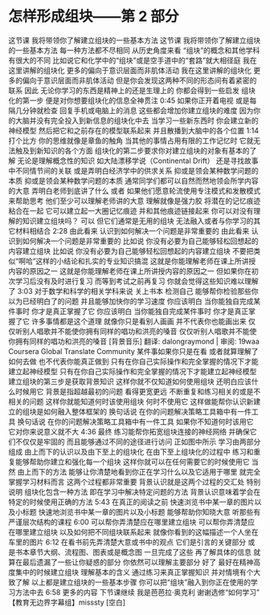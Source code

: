 # 怎样形成组块——第 2 部分

这节课 我将带领你了解建立组块的一些基本方法 这节课 我将带领你了解建立组块的一些基本方法 每一种方法都不尽相同 从历史角度来看 “组块”的概念和其他学科有很大的不同 比如说它和化学中的“组块”或是空手道中的“套路”就大相径庭 我在这里讲解的组块化 更多的偏向于意识层面而非肌体活动 我在这里讲解的组块化 更多的偏向于意识层面而非肌体活动 但是你会发现这两种不同的形态间有着紧密的联系 因此 无论你学习的东西是精神上的还是生理上的 你都会得到一些启发 组块化的第一步 便是对你想要组块化的信息全神贯注
0:45
如果你正开着电视 或是每隔几分钟就检查 回复手机或电脑上的消息 这些都会增加你建立组块的难度 因为你的大脑并没有完全投入到新信息的组块化中去 当学习一些新东西时 你会建立新的神经模型 然后把它和之前存在的模型联系起来 并且散播到大脑中的各个位置
1:14
打个比方 你的思维就像是章鱼的触角 当其他的事情占用有限的工作记忆时 它就无法触及到新知识的各个方面 组块化的第二步要求你对建立组块的对象有基本的了解 无论是理解概念性的知识 如大陆漂移学说（Continental Drift） 还是寻找故事中不同情节间的关联 或是弄明白经济学中的供求关系 抑或是领会某种数学问题的本质 抑或是领会某种数学问题的本质 通常同学们都可以自然而然地领会所学内容的大意 弄明白老师到底讲了什么 或者 如果他们愿意轮流使用专注模式和发散模式来帮助思考 他们至少可以理解老师讲的大意 理解就像是强力胶 将潜在的记忆痕迹粘合在一起 它可以建立起一大圈记忆痕迹 并和其他痕迹链接起来 你可以对没有理解的知识建立组块吗？ 可以 但它们通常是无用的组块 无法融入或者与你学习的其它材料相结合
2:28
由此看来 认识到如何解决一个问题是非常重要的 由此看来 认识到如何解决一个问题是非常重要的 比如说 你没有必要为自己能够轻松回想起的内容建立组块 比如说 你没有必要为自己能够轻松回想起的内容建立组块 不要把类似“啊哈”这样的小结论和扎实的专业知识搞混 这就是你能理解老师在课上所讲授内容的原因之一 这就是你能理解老师在课上所讲授内容的原因之一 但如果你在初次学习后没有及时进行复习 而等到考试之前再复习 你就会觉得这些知识难以理解了
3:03
对于数学和科学的相关学科来说 关上书本 检测自己 能够帮你检验那些你以为已经明白了的问题 并且能够加快你的学习速度 你应该明白 当你能独自完成某件事时 你才是真正掌握了它 你应该明白 当你能独自完成某件事时 你才是真正掌握了它 许多事情都是这个道理 就像你只是看别人画画 并不代表你也能画出来 仅仅听别人唱歌并不能使你拥有同样的唱功和洪亮的嗓音 仅仅听别人唱歌并不能使你拥有同样的唱功和洪亮的嗓音 [背景音乐] 翻译: dalongraymond | 审阅: 19waa Coursera Global Translate Community 某件事如果你只是在看 或者就算理解了如何去做 也不代表你能真正做到 只有在你自己实际操作和完全掌握的情况下才能建立起神经模型 只有在你自己实际操作和完全掌握的情况下才能建立起神经模型 建立组块的第三步是获取背景知识 这样你就不仅知道如何使用组块 还明白应该什么时候用它 背景是指超越最初的问题 看得更宽更远 不断重复和练习相关的或是不相关的问题 这样你就能知道何时该使用组块 何时不使用它 这样做能帮你认识新建立的组块是如何融入整体框架的 换句话说 在你的问题解决策略工具箱中有一件工具 换句话说 在你的问题解决策略工具箱中有一件工具 如果你不知道何时该用它 它对你来说意义就不大
4:36
最终 练习能帮你拓宽组块连接的神经网络 并确保它们不仅仅是牢固的 而且能够通过不同的途径进行访问 正如图中所示 学习由两部分组成 由上而下的认识以及由下至上的组块化 在由下至上组块化的过程中 练习和重复能够帮助你建立和强化每一个组块 这样你就可以在任何需要它的时候使用它 当然 由上而下的方法 能够让你清楚地看到你正在学习什么以及它适用于哪里 就完全掌握学习材料而言 这两个过程都非常重要 背景认识就是这两个过程的交汇处 特别说明 组块化包含一种方法 即在学习中解决特定问题的方法 背景认识意味着学会在特定的时候使用正确的方法
5:43
在真正的阅读之前 快速浏览书中某一章的图片以及小标题 快速地浏览书中某一章的图片以及小标题 能够帮助你知晓大意 听那些有严谨层次结构的课程
6:00
可以帮你弄清楚应在哪里建立组块 可以帮你弄清楚应在哪里建立组块 以及如何把不同组块联系起来 就像你看到的这幅描述一个人坐在车里的图片
6:12
在看书前先弄清楚大意或书中的观点 它们是引言的关键部分 或是书本章节大纲、流程图、图表或是概念图 一旦完成了这些 再了解具体的信息 就算在最后遗漏了一些让你疑惑的部分 你依然可以理解主要部分 好了 最好在精神高度集中的时候建立组块 理解基本的含义 通过练习来真正掌握知识 并对情境有个大致了解 以上都是建立组块的一些基本步骤 你可以把“组块”融入到你正在使用的学习方法中去
6:58
更多的内容 下节课继续 我是芭芭拉·奥克利 谢谢选修“如何学习” 【教育无边界字幕组】misssty [空白]
